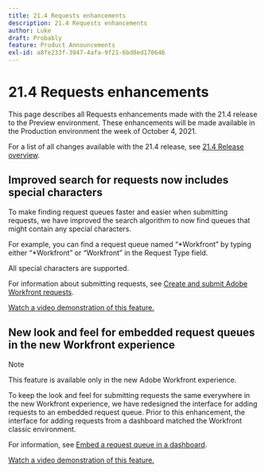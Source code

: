 ```yaml
---
title: 21.4 Requests enhancements
description: 21.4 Requests enhancements
author: Luke
draft: Probably
feature: Product Announcements
exl-id: a8fe233f-3947-4afa-9f21-6bd8ed170646
---
```

# 21.4 Requests enhancements

This page describes all Requests enhancements made with the 21.4 release to the Preview environment. These enhancements will be made available in the Production environment the week of October 4, 2021.

For a list of all changes available with the 21.4 release, see [21.4 Release overview](../../../product-announcements/product-releases/21.4-release-activity/21.4-release-overview.md).

## Improved search for requests now includes special characters

To make finding request queues faster and easier when submitting requests, we have improved the search algorithm to now find queues that might contain any special characters.

For example, you can find a request queue named “&#42;Workfront” by typing either “&#42;Workfront” or “Workfront” in the Request Type field.

All special characters are supported.

For information about submitting requests, see [Create and submit Adobe Workfront requests](/help/quicksilver/manage-work/requests/create-requests/create-submit-requests.md).

[Watch a video demonstration of this feature.](https://vimeo.com/601077860/d8c1f869c4)

## New look and feel for embedded request queues in the new Workfront experience

>[!NOTE]
>
>This feature is available only in the new Adobe Workfront experience.

To keep the look and feel for submitting requests the same everywhere in the new Workfront experience, we have redesigned the interface for adding requests to an embedded request queue. Prior to this enhancement, the interface for adding requests from a dashboard matched the Workfront classic environment.

For information, see [Embed a request queue in a dashboard](../../../reports-and-dashboards/dashboards/creating-and-managing-dashboards/embed-request-queue-dashboard.md).

[Watch a video demonstration of this feature.](https://vimeo.com/592770628/30397bbb82)
